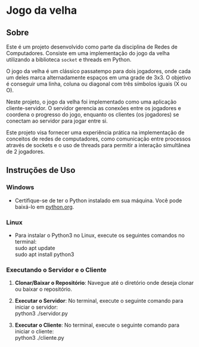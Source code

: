 # Jogo da velha

## Sobre

Este é um projeto desenvolvido como parte da disciplina de Redes de Computadores. Consiste em uma implementação do jogo da velha utilizando a biblioteca `socket` e threads em Python.

O jogo da velha é um clássico passatempo para dois jogadores, onde cada um deles marca alternadamente espaços em uma grade de 3x3. O objetivo é conseguir uma linha, coluna ou diagonal com três símbolos iguais (X ou O).

Neste projeto, o jogo da velha foi implementado como uma aplicação cliente-servidor. O servidor gerencia as conexões entre os jogadores e coordena o progresso do jogo, enquanto os clientes (os jogadores) se conectam ao servidor para jogar entre si.

Este projeto visa fornecer uma experiência prática na implementação de conceitos de redes de computadores, como comunicação entre processos através de sockets e o uso de threads para permitir a interação simultânea de 2 jogadores.


## Instruções de Uso

### Windows
- Certifique-se de ter o Python instalado em sua máquina. Você pode baixá-lo em [python.org](https://www.python.org/downloads/).
  
### Linux
- Para instalar o Python3 no Linux, execute os seguintes comandos no terminal:  
sudo apt update  
sudo apt install python3  

### Executando o Servidor e o Cliente

1. **Clonar/Baixar o Repositório**:
 Navegue até o diretório onde deseja clonar ou baixar o repositório.  

2. **Executar o Servidor**:
No terminal, execute o seguinte comando para iniciar o servidor:  
python3 ./servidor.py <IP do Computador>  

3. **Executar o Cliente**:
No terminal, execute o seguinte comando para iniciar o cliente:  
python3 ./cliente.py <IP do Servidor>  


 



